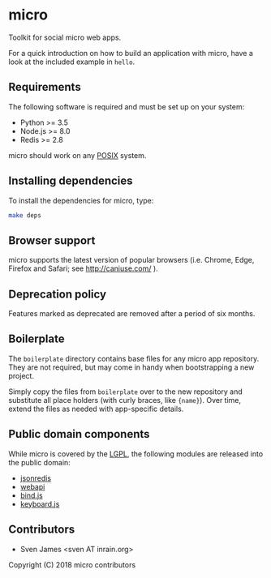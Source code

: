 # micro

Toolkit for social micro web apps.

For a quick introduction on how to build an application with micro, have a look at the included
example in `hello`.

## Requirements

The following software is required and must be set up on your system:

* Python >= 3.5
* Node.js >= 8.0
* Redis >= 2.8

micro should work on any [POSIX](https://en.wikipedia.org/wiki/POSIX) system.

## Installing dependencies

To install the dependencies for micro, type:

```sh
make deps
```

## Browser support

micro supports the latest version of popular browsers (i.e. Chrome, Edge, Firefox and Safari; see
http://caniuse.com/ ).

## Deprecation policy

Features marked as deprecated are removed after a period of six months.

## Boilerplate

The `boilerplate` directory contains base files for any micro app repository. They are not required,
but may come in handy when bootstrapping a new project.

Simply copy the files from `boilerplate` over to the new repository and substitute all place holders
(with curly braces, like `{name}`). Over time, extend the files as needed with app-specific details.

## Public domain components

While micro is covered by the [LGPL](https://www.gnu.org/licenses/lgpl.html), the following modules
are released into the public domain:

* [jsonredis](https://github.com/noyainrain/micro/blob/master/micro/jsonredis.py)
* [webapi](https://github.com/noyainrain/micro/blob/master/micro/webapi.py)
* [bind.js](https://github.com/noyainrain/micro/blob/master/client/bind.js)
* [keyboard.js](https://github.com/noyainrain/micro/blob/master/client/keyboard.js)

## Contributors

* Sven James &lt;sven AT inrain.org>

Copyright (C) 2018 micro contributors
